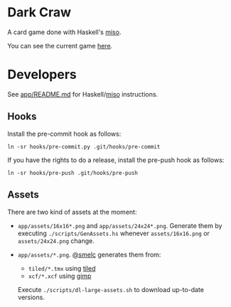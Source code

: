 # Dark Craw

A card game done with Haskell's [miso](https://github.com/dmjio/miso).

You can see the current game [here](https://schplaf.org/hgames/darkcraw).

# Developers

See [app/README.md](https://github.com/smelc/miso-darkcraw/blob/master/app/README.md)
for Haskell/[miso](https://github.com/dmjio/miso/) instructions.

## Hooks

Install the pre-commit hook as follows:

`ln -sr hooks/pre-commit.py .git/hooks/pre-commit`

If you have the rights to do a release, install the pre-push hook as follows:

`ln -sr hooks/pre-push .git/hooks/pre-push`

## Assets

There are two kind of assets at the moment:

* `app/assets/16x16*.png` and `app/assets/24x24*.png`. Generate them
  by executing `./scripts/GenAssets.hs` whenever `assets/16x16.png`
  or `assets/24x24.png` change.
* `app/assets/*.png`. [@smelc](https://github.com/smelc) generates them from:

  * `tiled/*.tmx` using [tiled](https://www.mapeditor.org/)
  * `xcf/*.xcf` using [gimp](https://www.gimp.org/)

  Execute `./scripts/dl-large-assets.sh` to download up-to-date versions.

